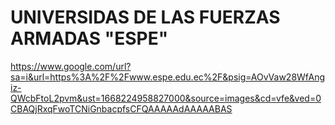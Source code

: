 # UNIVERSIDAS DE LAS FUERZAS ARMADAS "ESPE"
https://www.google.com/url?sa=i&url=https%3A%2F%2Fwww.espe.edu.ec%2F&psig=AOvVaw28WfAngiz-QWcbFtoL2pvm&ust=1668224958827000&source=images&cd=vfe&ved=0CBAQjRxqFwoTCNiGnbacpfsCFQAAAAAdAAAAABAS
